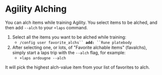 # Agility Alching

You can alch items while training Agility. You select items to be alched, and then add `--alch` to your `+laps` command.

1. Select all the items you want to be alched while training:
   * `/config user favorite_alchs`` `**`add:`**` ``Rune platebody`
2. After selecting one, or lots, of "Favorite alchable items" (favalchs), simply start a laps trip with the `--alch` flag, for example:
   * `+laps ardougne --alch`

It will pick the highest alch-value item from your list of favorites to alch.&#x20;
